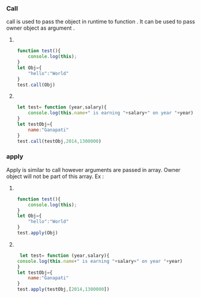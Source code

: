 ### Call
call is used to pass the object in runtime to function . It can be used to pass owner object as argument .

1. 
```javascript
    function test(){
        console.log(this);
    }
    let Obj={
        "hello":"World"
    }
    test.call(Obj)
```
2. 
```javascript 
    let test= function (year,salary){
        console.log(this.name+" is earning "+salary+" on year "+year)
    }
    let testObj={
        name:"Ganapati"
    }
    test.call(testObj,2014,1300000)
```
### apply 
Apply is similar to call however arguments are passed in array. Owner object will not be part of this array.
 Ex :
 
1.  
```javascript
    function test(){
        console.log(this);
    }
    let Obj={
        "hello":"World"
    }
    test.apply(Obj)
```

2.  
```javascript
     let test= function (year,salary){
    console.log(this.name+" is earning "+salary+" on year "+year)
    }
    let testObj={
        name:"Ganapati"
    }
    test.apply(testObj,[2014,1300000])
```
